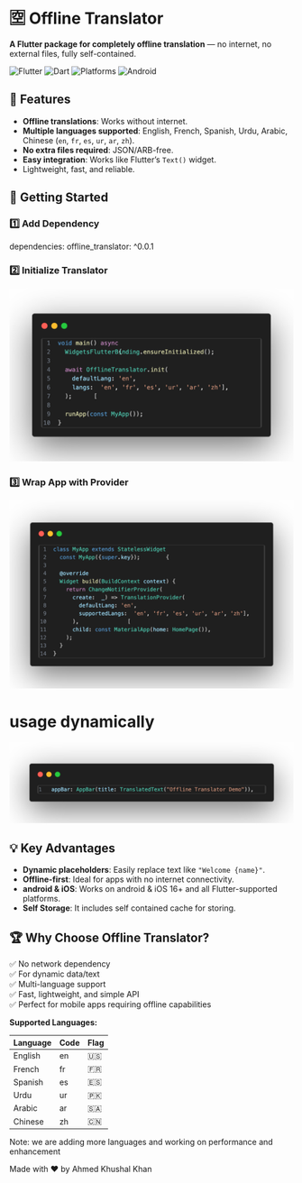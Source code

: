 # 🈳 Offline Translator

**A Flutter package for completely offline translation** — no internet, no external files, fully self-contained.  

![Flutter](https://img.shields.io/badge/Flutter-3.35.3-blue) ![Dart](https://img.shields.io/badge/Dart-3.9.2-blue) ![Platforms](https://img.shields.io/badge/iOS-16+-orange) ![Android](https://img.shields.io/badge/Android-11+-green)



## 🚀 Features

- **Offline translations**: Works without internet.  
- **Multiple languages supported**: English, French, Spanish, Urdu, Arabic, Chinese (`en`, `fr`, `es`, `ur`, `ar`, `zh`).  
- **No extra files required**: JSON/ARB-free.  
- **Easy integration**: Works like Flutter’s `Text()` widget.  
- Lightweight, fast, and reliable.  



## 🎯 Getting Started

### 1️⃣ Add Dependency

dependencies:
  offline_translator: ^0.0.1

### 2️⃣ Initialize Translator


![Demo](assets/main.png)




### 3️⃣ Wrap App with Provider

![Demo](assets/My.png)

# usage dynamically
 
 ![Demo](assets/text.png)


## 💡 Key Advantages

* **Dynamic placeholders**: Easily replace text like `"Welcome {name}"`.
* **Offline-first**: Ideal for apps with no internet connectivity.
* **android & iOS**: Works on android & iOS 16+ and all Flutter-supported platforms.
* **Self Storage**: It includes self contained cache for storing.


## 🏆 Why Choose Offline Translator?

✅ No network dependency  
✅ For dynamic data/text  
✅ Multi-language support  
✅ Fast, lightweight, and simple API  
✅ Perfect for mobile apps requiring offline capabilities  

**Supported Languages:**  

| Language | Code | Flag |
|----------|------|------|
| English  | en   | 🇺🇸 |
| French   | fr   | 🇫🇷 |
| Spanish  | es   | 🇪🇸 |
| Urdu     | ur   | 🇵🇰 |
| Arabic   | ar   | 🇸🇦 |
| Chinese  | zh   | 🇨🇳 |



Note: we are adding more languages and working on performance and enhancement


Made with ❤️ by Ahmed Khushal Khan

